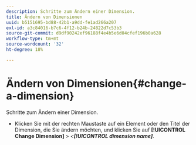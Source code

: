 ```yaml
---
description: Schritte zum Ändern einer Dimension.
title: Ändern von Dimensionen
uuid: b5151695-bd88-42b1-a9dd-fe1ad266a207
exl-id: a3c84016-b7c6-4f12-b24b-24822d7c53b3
source-git-commit: d9df90242ef96188f4e4b5e6d04cfef196b0a628
workflow-type: tm+mt
source-wordcount: '32'
ht-degree: 18%

---
```


# Ändern von Dimensionen{#change-a-dimension}

Schritte zum Ändern einer Dimension.

* Klicken Sie mit der rechten Maustaste auf ein Element oder den Titel der Dimension, die Sie ändern möchten, und klicken Sie auf **[!UICONTROL Change Dimension]** > *&lt;**[!UICONTROL dimension name]***.
